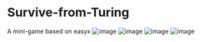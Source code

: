 # Survive-from-Turing
A mini-game based on easyx
![image](https://github.com/Ryan-216/Survive-from-Turing/assets/112872221/912c743c-a8e5-4b16-813a-2a53b7685f08)
![image](https://github.com/Ryan-216/Survive-from-Turing/assets/112872221/d1d3c6af-dbb3-42f4-8dbc-f4daa7eacff1)
![image](https://github.com/Ryan-216/Survive-from-Turing/assets/112872221/7c779464-562d-49ac-8d13-52b34746abaa)
![image](https://github.com/Ryan-216/Survive-from-Turing/assets/112872221/fde4df0c-5c0c-4db7-8cb8-7a625bfceae8)

